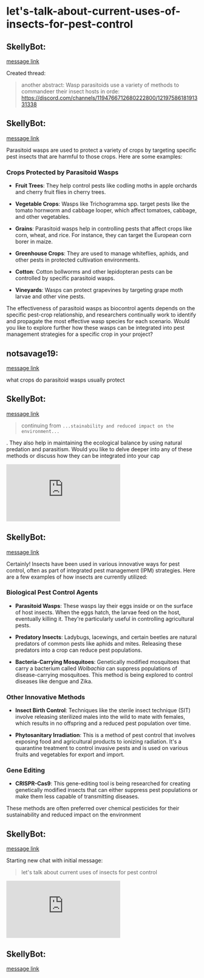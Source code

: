 # let's-talk-about-current-uses-of-insects-for-pest-control

## **SkellyBot**:

 [message link](https://discord.com/channels/1194766712680222800/1219738824821964880/1219758616500899912) 

 Created thread: 

> another abstract: Wasp parasitoids use a variety of methods to commandeer their insect hosts in orde: https://discord.com/channels/1194766712680222800/1219758618191331338

## **SkellyBot**:

 [message link](https://discord.com/channels/1194766712680222800/1219738824821964880/1219738956732567565) 

 Parasitoid wasps are used to protect a variety of crops by targeting specific pest insects that are harmful to those crops. Here are some examples:

### Crops Protected by Parasitoid Wasps

- **Fruit Trees**: They help control pests like codling moths in apple orchards and cherry fruit flies in cherry trees.

- **Vegetable Crops**: Wasps like Trichogramma spp. target pests like the tomato hornworm and cabbage looper, which affect tomatoes, cabbage, and other vegetables.

- **Grains**: Parasitoid wasps help in controlling pests that affect crops like corn, wheat, and rice. For instance, they can target the European corn borer in maize.

- **Greenhouse Crops**: They are used to manage whiteflies, aphids, and other pests in protected cultivation environments.

- **Cotton**: Cotton bollworms and other lepidopteran pests can be controlled by specific parasitoid wasps.

- **Vineyards**: Wasps can protect grapevines by targeting grape moth larvae and other vine pests.

The effectiveness of parasitoid wasps as biocontrol agents depends on the specific pest-crop relationship, and researchers continually work to identify and propagate the most effective wasp species for each scenario. Would you like to explore further how these wasps can be integrated into pest management strategies for a specific crop in your project?

## **notsavage19**:

 [message link](https://discord.com/channels/1194766712680222800/1219738824821964880/1219738947337326742) 

 what crops do parasitoid wasps usually protect

## **SkellyBot**:

 [message link](https://discord.com/channels/1194766712680222800/1219738824821964880/1219738930329555046) 

 > continuing from `...stainability and reduced impact on the environment...`

. They also help in maintaining the ecological balance by using natural predation and parasitism. Would you like to delve deeper into any of these methods or discuss how they can be integrated into your cap

![full_response_to_discordMessageId_1219738826897883156.md](https://cdn.discordapp.com/attachments/1219738824821964880/1219738934393835520/full_response_to_discordMessageId_1219738826897883156.md?ex=66159fe7&is=66032ae7&hm=f1af8d26ff8c57cbb6ffc46a52e1db2ac5795bde526382731ab62fa595a8e044&)

## **SkellyBot**:

 [message link](https://discord.com/channels/1194766712680222800/1219738824821964880/1219738831197180035) 

 Certainly! Insects have been used in various innovative ways for pest control, often as part of integrated pest management (IPM) strategies. Here are a few examples of how insects are currently utilized:

### Biological Pest Control Agents
- **Parasitoid Wasps**: These wasps lay their eggs inside or on the surface of host insects. When the eggs hatch, the larvae feed on the host, eventually killing it. They're particularly useful in controlling agricultural pests.
  
- **Predatory Insects**: Ladybugs, lacewings, and certain beetles are natural predators of common pests like aphids and mites. Releasing these predators into a crop can reduce pest populations.

- **Bacteria-Carrying Mosquitoes**: Genetically modified mosquitoes that carry a bacterium called *Wolbachia* can suppress populations of disease-carrying mosquitoes. This method is being explored to control diseases like dengue and Zika.

### Other Innovative Methods
- **Insect Birth Control**: Techniques like the sterile insect technique (SIT) involve releasing sterilized males into the wild to mate with females, which results in no offspring and a reduced pest population over time.

- **Phytosanitary Irradiation**: This is a method of pest control that involves exposing food and agricultural products to ionizing radiation. It's a quarantine treatment to control invasive pests and is used on various fruits and vegetables for export and import.

### Gene Editing
- **CRISPR-Cas9**: This gene-editing tool is being researched for creating genetically modified insects that can either suppress pest populations or make them less capable of transmitting diseases.

These methods are often preferred over chemical pesticides for their sustainability and reduced impact on the environment

## **SkellyBot**:

 [message link](https://discord.com/channels/1194766712680222800/1219738824821964880/1219738826897883156) 

 Starting new chat with initial message:

> let's talk about current uses of insects for pest control

![chat-1219738824821964880.json](https://cdn.discordapp.com/attachments/1219738824821964880/1219739066359349418/chat-1219738824821964880.json?ex=6615a007&is=66032b07&hm=e64bef3c3317815d5d8daea064d90d5d462bd6663ccfd48250f89532dde91760&)

## **SkellyBot**:

 [message link](https://discord.com/channels/1194766712680222800/1219738824821964880/1219738825165897770) 

 


